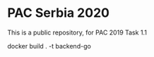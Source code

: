 # PAC Serbia 2020

This is a public repository, for PAC 2019 Task 1.1

docker build . -t backend-go

